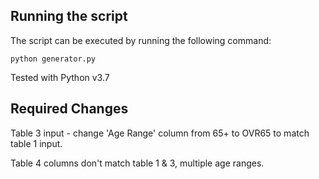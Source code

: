 ## Running the script

The script can be executed by running the following command:
```
python generator.py
```

Tested with Python v3.7

## Required Changes

Table 3 input - change 'Age Range' column from 65+ to OVR65 to match table 1 input.

Table 4 columns don't match table 1 & 3, multiple age ranges.

